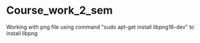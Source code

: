 # Course_work_2_sem
Working with png file
using command "sudo apt-get install libpng16-dev" to install libpng
